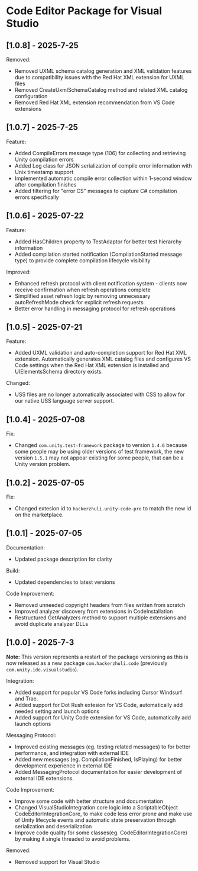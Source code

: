 # Code Editor Package for Visual Studio

## [1.0.8] - 2025-7-25
Removed:
- Removed UXML schema catalog generation and XML validation features due to compatibility issues with the Red Hat XML extension for UXML files
- Removed CreateUxmlSchemaCatalog method and related XML catalog configuration
- Removed Red Hat XML extension recommendation from VS Code extensions

## [1.0.7] - 2025-7-25
Feature:
- Added CompileErrors message type (106) for collecting and retrieving Unity compilation errors
- Added Log class for JSON serialization of compile error information with Unix timestamp support
- Implemented automatic compile error collection within 1-second window after compilation finishes
- Added filtering for "error CS" messages to capture C# compilation errors specifically

## [1.0.6] - 2025-07-22
Feature:
- Added HasChildren property to TestAdaptor for better test hierarchy information
- Added compilation started notification (CompilationStarted message type) to provide complete compilation lifecycle visibility

Improved:
- Enhanced refresh protocol with client notification system - clients now receive confirmation when refresh operations complete
- Simplified asset refresh logic by removing unnecessary autoRefreshMode check for explicit refresh requests
- Better error handling in messaging protocol for refresh operations

## [1.0.5] - 2025-07-21
Feature:
- Added UXML validation and auto-completion support for Red Hat XML extension. Automatically generates XML catalog files and configures VS Code settings when the Red Hat XML extension is installed and UIElementsSchema directory exists.

Changed:
- USS files are no longer automatically associated with CSS to allow for our native USS language server support. 

## [1.0.4] - 2025-07-08
Fix:
- Changed `com.unity.test-framework` package to version `1.4.6` because some people may be using older versions of test framework, the new version `1.5.1` may not appear existing for some people, that can be a Unity version problem.

## [1.0.2] - 2025-07-05
Fix:
- Changed extesion id to `hackerzhuli.unity-code-pro` to match the new id on the marketplace.

## [1.0.1] - 2025-07-05

Documentation:
- Updated package description for clarity

Build:
- Updated dependencies to latest versions

Code Improvement:
- Removed unneeded copyright headers from files written from scratch
- Improved analyzer discovery from extensions in CodeInstallation
- Restructured GetAnalyzers method to support multiple extensions and avoid duplicate analyzer DLLs

## [1.0.0] - 2025-7-3

**Note:** This version represents a restart of the package versioning as this is now released as a new package `com.hackerzhuli.code` (previously `com.unity.ide.visualstudio`).

Integration:

- Added support for popular VS Code forks including Cursor Windsurf and Trae.
- Added support for Dot Rush extesion for VS Code, automatically add needed setting and launch options
- Added support for Unity Code extension for VS Code, automatically add launch options

Messaging Protocol:
- Improved existing messages (eg. testing related messages) to for better performance, and integration with external IDE
- Added new messages (eg. CompilationFinished, IsPlaying) for better development experience in external IDE
- Added MessagingProtocol documentation for easier development of external IDE extensions.

Code Improvement:
- Improve some code with better structure and documentation
- Changed VisualStudioIntegration core logic into a ScriptableObject CodeEditorIntegrationCore, to make code less error prone and make use of Unity lifecycle events and automatic state preservation through serialization and deserialization
- Improve code quality for some classes(eg. CodeEditorIntegrationCore) by making it single threaded to avoid problems.
  
Removed:
- Removed support for Visual Studio
